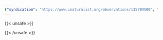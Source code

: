 ```yaml
---
{"syndication": "https://www.inaturalist.org/observations/135704500", "date": "2022-09-18T14:07:16-04:00", "taxon": {"name": "Impatiens pallida", "common_name": "pale jewelweed"}, "quality_grade": "research", "identifications_most_agree": true, "species_guess": "pale jewelweed", "identifications_most_disagree": false, "captive": false, "project_ids": [], "community_taxon_id": 47891, "geojson": {"type": "Point", "coordinates": [-73.1653280556, 42.6420505556]}, "owners_identification_from_vision": true, "identifications_count": 1, "obscured": false, "num_identification_agreements": 1, "num_identification_disagreements": 0, "place_guess": "Adams, MA, USA", "photos": [{"id": 231495082, "license_code": "cc-by-nc", "original_dimensions": {"width": 1536, "height": 2048}, "url": "https://inaturalist-open-data.s3.amazonaws.com/photos/231495082/square.jpeg", "attribution": "(c) Brandon Rozek, all rights reserved", "flags": []}]}
---
```

{{< unsafe >}}

{{< /unsafe >}}
